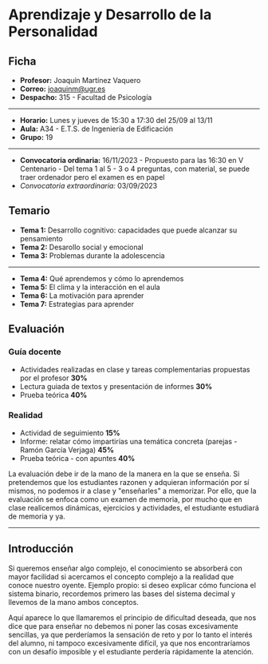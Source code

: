 # Aprendizaje y Desarrollo de la Personalidad

## Ficha

- **Profesor:** Joaquín Martínez Vaquero
- **Correo:** joaquinm@ugr.es
- **Despacho:** 315 - Facultad de Psicología

---

- **Horario:** Lunes y jueves de 15:30 a 17:30 del 25/09 al 13/11
- **Aula:** A34 - E.T.S. de Ingeniería de Edificación
- **Grupo:** 19

---

- **Convocatoria ordinaria:** 16/11/2023 - Propuesto para las 16:30 en V Centenario - Del tema 1 al 5 - 3 o 4 preguntas, con material, se puede traer ordenador pero el examen es en papel
- *Convocatoria extraordinaria:* 03/09/2023

## Temario

- **Tema 1:** Desarrollo cognitivo: capacidades que puede alcanzar su pensamiento
- **Tema 2:** Desarollo social y emocional
- **Tema 3:** Problemas durante la adolescencia

---

- **Tema 4:** Qué aprendemos y cómo lo aprendemos
- **Tema 5:** El clima y la interacción en el aula
- **Tema 6:** La motivación para aprender
- **Tema 7:** Estrategias para aprender

## Evaluación

### Guía docente

- Actividades realizadas en clase y tareas complementarias propuestas por el profesor **30%**
- Lectura guiada de textos y presentación de informes **30%**
- Prueba teórica **40%**

### Realidad

- Actividad de seguimiento **15%**
- Informe: relatar cómo impartirías una temática concreta (parejas - Ramón García Verjaga) **45%**
- Prueba teórica - con apuntes **40%**

La evaluación debe ir de la mano de la manera en la que se enseña. Si pretendemos que los estudiantes razonen y adquieran información por sí mismos, no podemos ir a clase y "enseñarles" a memorizar. Por ello, que la evaluación se enfoca como un examen de memoria, por mucho que en clase realicemos dinámicas, ejercicios y actividades, el estudiante estudiará de memoria y ya.

---

## Introducción

Si queremos enseñar algo complejo, el conocimiento se absorberá con mayor facilidad si acercamos el concepto complejo a la realidad que conoce nuestro oyente. Ejemplo propio: si deseo explicar cómo funciona el sistema binario, recordemos primero las bases del sistema decimal y llevemos de la mano ambos conceptos.

Aquí aparece lo que llamaremos el principio de dificultad deseada, que nos dice que para enseñar no debemos ni poner las cosas excesivamente sencillas, ya que perderíamos la sensación de reto y por lo tanto el interés del alumno, ni tampoco excesivamente difícil, ya que nos encontraríamos con un desafío imposible y el estudiante perdería rápidamente la atención.

